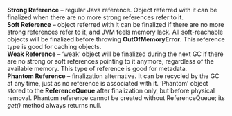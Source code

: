 **Strong Reference** – regular Java reference. Object referred with it can be finalized when there are no more strong references refer to it.<br>
**Soft Reference** – object referred with it can be finalized if there are no more strong references refer to it, and JVM feels memory lack. All soft-reachable objects will be finalized before throwing **OutOfMemoryError**. This reference type is good for caching objects.<br>
**Weak Reference** – ‘weak’ object will be finalized during the next GC if there are no strong or soft references pointing to it anymore, regardless of the available memory. This type of reference is good for metadata.<br>
**Phantom Reference** – finalization alternative. It can be recycled by the GC at any time, just as no reference is associated with it. ‘Phantom’ object stored to the **ReferenceQueue** after finalization only, but before physical removal. Phantom reference cannot be created without ReferenceQueue; its *get()* method always returns null.<br>

